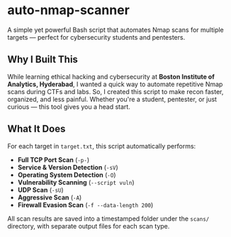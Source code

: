 # auto-nmap-scanner
A simple yet powerful Bash script that automates Nmap scans for multiple targets — perfect for cybersecurity students and pentesters.
## Why I Built This

While learning ethical hacking and cybersecurity at **Boston Institute of Analytics, Hyderabad**, I wanted a quick way to automate repetitive Nmap scans during CTFs and labs. So, I created this script to make recon faster, organized, and less painful.
Whether you're a student, pentester, or just curious — this tool gives you a head start.
##  What It Does

For each target in `target.txt`, this script automatically performs:

-  **Full TCP Port Scan** (`-p-`)
-  **Service & Version Detection** (`-sV`)
-  **Operating System Detection** (`-O`)
-  **Vulnerability Scanning** (`--script vuln`)
-  **UDP Scan** (`-sU`)
-  **Aggressive Scan** (`-A`)
-  **Firewall Evasion Scan** (`-f --data-length 200`)

All scan results are saved into a timestamped folder under the `scans/` directory, with separate output files for each scan type.
